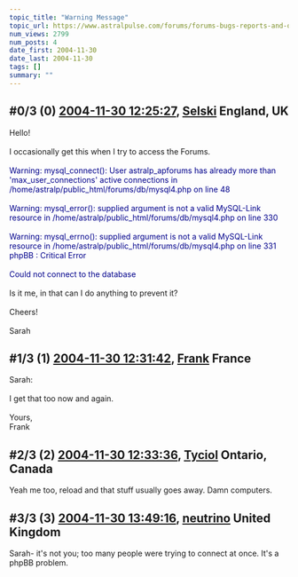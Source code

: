 ```yaml
---
topic_title: "Warning Message"
topic_url: https://www.astralpulse.com/forums/forums-bugs-reports-and-questions/warning-message
num_views: 2799
num_posts: 4
date_first: 2004-11-30
date_last: 2004-11-30
tags: []
summary: ""
---
```


## \#0/3 (0) [2004-11-30 12:25:27](https://www.astralpulse.com/forums/index.php?msg=135424), [Selski](https://www.astralpulse.com/forums/profile/?u=6012) England, UK ##
<section>
Hello!
<br>
<br>
I occasionally get this when I try to access the Forums.
<br>
<br>
<span class="bbc_color" style="color: darkblue;">
 Warning: mysql_connect(): User astralp_apforums has already more than 'max_user_connections' active connections in /home/astralp/public_html/forums/db/mysql4.php on line 48
 <br>
 <br>
 Warning: mysql_error(): supplied argument is not a valid MySQL-Link resource in /home/astralp/public_html/forums/db/mysql4.php on line 330
 <br>
 <br>
 Warning: mysql_errno(): supplied argument is not a valid MySQL-Link resource in /home/astralp/public_html/forums/db/mysql4.php on line 331
 <br>
 phpBB : Critical Error
 <br>
 <br>
 Could not connect to the database
</span>
<br>
<br>
Is it me, in that can I do anything to prevent it?
<br>
<br>
Cheers!
<br>
<br>
Sarah
</section>

## \#1/3 (1) [2004-11-30 12:31:42](https://www.astralpulse.com/forums/index.php?msg=135426), [Frank](https://www.astralpulse.com/forums/profile/?u=359) France ##
<section>
Sarah:
<br>
<br>
I get that too now and again.
<br>
<br>
Yours,
<br>
Frank
</section>

## \#2/3 (2) [2004-11-30 12:33:36](https://www.astralpulse.com/forums/index.php?msg=135428), [Tyciol](https://www.astralpulse.com/forums/profile/?u=7315) Ontario, Canada ##
<section>
Yeah me too, reload and that stuff usually goes away. Damn computers.
</section>

## \#3/3 (3) [2004-11-30 13:49:16](https://www.astralpulse.com/forums/index.php?msg=135443), [neutrino](https://www.astralpulse.com/forums/profile/?u=6124) United Kingdom ##
<section>
Sarah- it's not you; too many people were trying to connect at once. It's a phpBB problem.
</section>